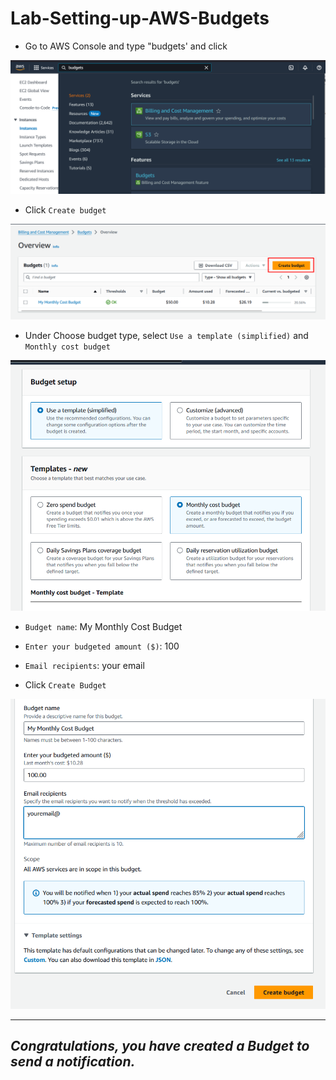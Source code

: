 # Lab-Setting-up-AWS-Budgets

- Go to AWS Console and type "budgets' and click 

![alt text](image.png)

- Click  `Create budget` 

![alt text](image-1.png)

- Under Choose budget type, select `Use a template (simplified)` and `Monthly cost budget`

![alt text](image-2.png)

- `Budget name`: My Monthly Cost Budget

- `Enter your budgeted amount ($)`: 100

- `Email recipients`: your email

- Click `Create Budget`

![alt text](image-3.png)

-----
***Congratulations, you have created a Budget to send a notification.***
-----